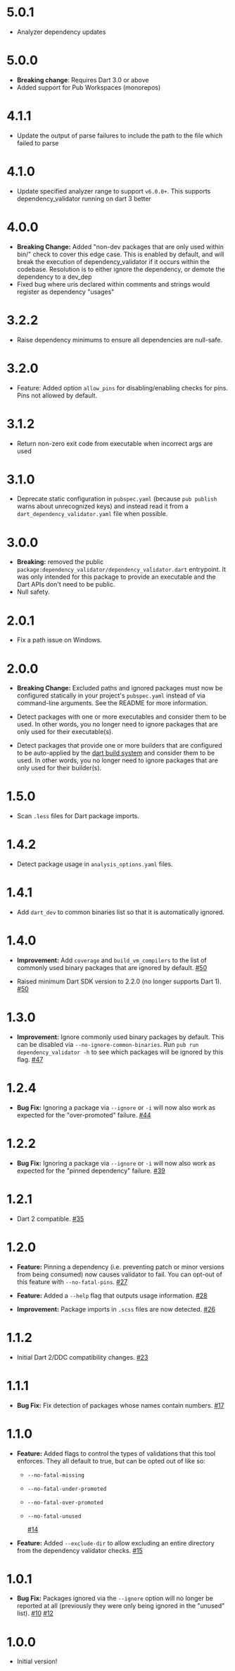 # 5.0.1
- Analyzer dependency updates

# 5.0.0

- **Breaking change**: Requires Dart 3.0 or above
- Added support for Pub Workspaces (monorepos)

# 4.1.1

- Update the output of parse failures to include the path to the file which failed to parse

# 4.1.0

- Update specified analyzer range to support `v6.0.0+`. This supports dependency_validator running on dart 3 better

# 4.0.0

- **Breaking Change:** Added "non-dev packages that are only used within bin/" check to cover this edge case.
This is enabled by default, and will break the execution of dependency_validator if it occurs within the codebase.
Resolution is to either ignore the dependency, or demote the dependency to a dev_dep
- Fixed bug where uris declared within comments and strings would register as dependency "usages"

# 3.2.2

- Raise dependency minimums to ensure all dependencies are null-safe.

# 3.2.0

- Feature: Added option `allow_pins` for disabling/enabling checks for pins. Pins not allowed by default.

# 3.1.2

- Return non-zero exit code from executable when incorrect args are used

# 3.1.0

- Deprecate static configuration in `pubspec.yaml` (because `pub publish` warns
about unrecognized keys) and instead read it from a
`dart_dependency_validator.yaml` file when possible.

# 3.0.0

- **Breaking:** removed the public `package:dependency_validator/dependency_validator.dart`
entrypoint. It was only intended for this package to provide an executable and
the Dart APIs don't need to be public.
- Null safety.

# 2.0.1

- Fix a path issue on Windows.

# 2.0.0

- **Breaking Change:** Excluded paths and ignored packages must now be
configured statically in your project's `pubspec.yaml` instead of via
command-line arguments. See the README for more information.

- Detect packages with one or more executables and consider them to be used.
In other words, you no longer need to ignore packages that are only used for
their executable(s).

- Detect packages that provide one or more builders that are configured to be
auto-applied by the [dart build system][dart-build] and consider them to be
used. In other words, you no longer need to ignore packages that are only used
for their builder(s).

[dart-build]: https://github.com/dart-lang/build

# 1.5.0

- Scan `.less` files for Dart package imports.

# 1.4.2

- Detect package usage in `analysis_options.yaml` files.

# 1.4.1

- Add `dart_dev` to common binaries list so that it is automatically ignored.

# 1.4.0

- **Improvement:** Add `coverage` and `build_vm_compilers` to the list of
  commonly used binary packages that are ignored by default. [#50][#50]

- Raised minimum Dart SDK version to 2.2.0 (no longer supports Dart 1). [#50][#50]

[#50]: https://github.com/Workiva/dependency_validator/pull/50

# 1.3.0

- **Improvement:** Ignore commonly used binary packages by default. This can be
  disabled via `--no-ignore-common-binaries`.
  Run `pub run dependency_validator -h` to see which packages will be ignored by
  this flag. [#47][#47]

[#47]: https://github.com/Workiva/dependency_validator/pull/47

# 1.2.4

- **Bug Fix:** Ignoring a package via `--ignore` or `-i` will now also work as
  expected for the "over-promoted" failure. [#44][#44]

[#44]: https://github.com/Workiva/dependency_validator/pull/44

# 1.2.2

- **Bug Fix:** Ignoring a package via `--ignore` or `-i` will now also
  work as expected for the "pinned dependency" failure. [#39][#39]

[#39]: https://github.com/Workiva/dependency_validator/pull/39

# 1.2.1

- Dart 2 compatible. [#35][#35]

[#35]: https://github.com/Workiva/dependency_validator/pull/35

# 1.2.0

- **Feature:** Pinning a dependency (i.e. preventing patch or minor versions
  from being consumed) now causes validator to fail. You can opt-out of this
  feature with `--no-fatal-pins`. [#27][#27]

- **Feature:** Added a `--help` flag that outputs usage information. [#28][#28]

- **Improvement:** Package imports in `.scss` files are now detected.
  [#26][#26]

[#28]: https://github.com/Workiva/dependency_validator/pull/28
[#27]: https://github.com/Workiva/dependency_validator/pull/27
[#26]: https://github.com/Workiva/dependency_validator/pull/26

# 1.1.2

- Initial Dart 2/DDC compatibility changes. [#23][#23]

[#23]: https://github.com/Workiva/dependency_validator/pull/23

# 1.1.1

- **Bug Fix:** Fix detection of packages whose names contain numbers. [#17][#17]

[#17]: https://github.com/Workiva/dependency_validator/pull/17

# 1.1.0

- **Feature:** Added flags to control the types of validations that this tool
  enforces. They all default to true, but can be opted out of like so:

  - `--no-fatal-missing`
  - `--no-fatal-under-promoted`
  - `--no-fatal-over-promoted`
  - `--no-fatal-unused`

    [#14][#14]

- **Feature:** Added `--exclude-dir` to allow excluding an entire directory from
  the dependency validator checks. [#15][#15]

[#15]: https://github.com/Workiva/dependency_validator/pull/15
[#14]: https://github.com/Workiva/dependency_validator/pull/14

# 1.0.1

- **Bug Fix:** Packages ignored via the `--ignore` option will no longer be
  reported at all (previously they were only being ignored in the "unused"
  list). [#10][#10] [#12][#12]

[#12]: https://github.com/Workiva/dependency_validator/pull/12
[#10]: https://github.com/Workiva/dependency_validator/pull/10

# 1.0.0

- Initial version!
